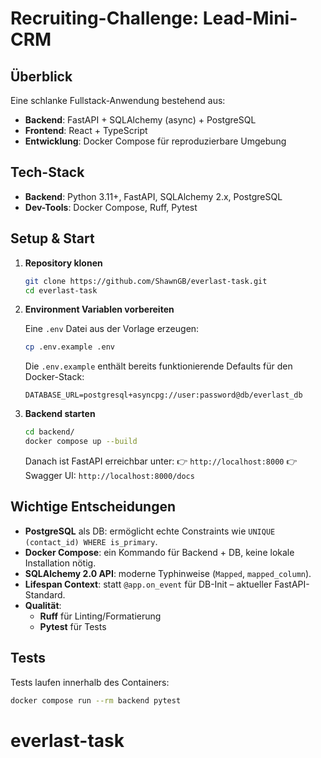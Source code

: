 # Recruiting-Challenge: Lead-Mini-CRM

## Überblick

Eine schlanke Fullstack-Anwendung bestehend aus:

- **Backend**: FastAPI + SQLAlchemy (async) + PostgreSQL
- **Frontend**: React + TypeScript
- **Entwicklung**: Docker Compose für reproduzierbare Umgebung

## Tech-Stack

- **Backend**: Python 3.11+, FastAPI, SQLAlchemy 2.x, PostgreSQL
- **Dev-Tools**: Docker Compose, Ruff, Pytest

## Setup & Start

1. **Repository klonen**

   ```bash
   git clone https://github.com/ShawnGB/everlast-task.git
   cd everlast-task
   ```

2. **Environment Variablen vorbereiten**

   Eine `.env` Datei aus der Vorlage erzeugen:

   ```bash
   cp .env.example .env
   ```

   Die `.env.example` enthält bereits funktionierende Defaults für den Docker-Stack:

   ```
   DATABASE_URL=postgresql+asyncpg://user:password@db/everlast_db
   ```

3. **Backend starten**

   ```bash
   cd backend/
   docker compose up --build
   ```

   Danach ist FastAPI erreichbar unter:
   👉 `http://localhost:8000`
   👉 Swagger UI: `http://localhost:8000/docs`

## Wichtige Entscheidungen

- **PostgreSQL** als DB: ermöglicht echte Constraints wie `UNIQUE (contact_id) WHERE is_primary`.
- **Docker Compose**: ein Kommando für Backend + DB, keine lokale Installation nötig.
- **SQLAlchemy 2.0 API**: moderne Typhinweise (`Mapped`, `mapped_column`).
- **Lifespan Context**: statt `@app.on_event` für DB-Init – aktueller FastAPI-Standard.
- **Qualität**:
  - **Ruff** für Linting/Formatierung
  - **Pytest** für Tests

## Tests

Tests laufen innerhalb des Containers:

```bash
docker compose run --rm backend pytest
```
# everlast-task
